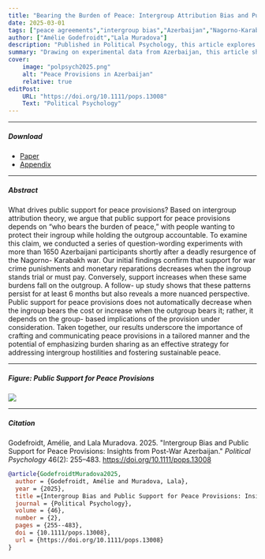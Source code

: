 ```yaml
---
title: "Bearing the Burden of Peace: Intergroup Attribution Bias and Public Support for Peace Provisions"
date: 2025-03-01
tags: ["peace agreements","intergroup bias","Azerbaijan","Nagorno-Karabakh","public opinion"]
author: ["Amélie Godefroidt","Lala Muradova"]
description: "Published in Political Psychology, this article explores how intergroup bias shapes public support for peace provisions in post-war Azerbaijan."
summary: "Drawing on experimental data from Azerbaijan, this article shows that intergroup bias significantly reduces support for peace provisions in the aftermath of war. The findings illustrate the challenges of overcoming deep-seated hostilities in post-conflict societies."
cover:
    image: "polpsych2025.png"
    alt: "Peace Provisions in Azerbaijan"
    relative: true
editPost:
    URL: "https://doi.org/10.1111/pops.13008"
    Text: "Political Psychology"
---
```


---

##### Download

+ [Paper](polpsych2025.pdf)
+ [Appendix](https://onlinelibrary.wiley.com/action/downloadSupplement?doi=10.1111%2Fpops.13008&file=pops13008-sup-0001-Supinfo.pdf)

---

##### Abstract

What drives public support for peace provisions? Based on intergroup attribution theory, we argue that public support for peace provisions depends on “who bears the burden of peace,” with people wanting to protect their ingroup while holding the outgroup accountable. To examine this claim, we conducted a series of question-wording experiments with more than 1650 Azerbaijani participants shortly after a deadly resurgence of the Nagorno-­ Karabakh war. Our initial findings confirm that support for war crime punishments and monetary reparations decreases when the ingroup stands trial or must pay. Conversely, support increases when these same burdens fall on the outgroup. A follow-­ up study shows that these patterns persist for at least 6 months but also reveals a more nuanced perspective. Public support for peace provisions does not automatically decrease when the ingroup bears the cost or increase when the outgroup bears it; rather, it depends on the group-­ based implications of the provision under consideration. Taken together, our results underscore the importance of crafting and communicating peace provisions in a tailored manner and the potential of emphasizing burden sharing as an effective strategy for addressing intergroup hostilities and fostering sustainable peace.

---

##### Figure: Public Support for Peace Provisions

![](polpsych2025.png)

---

##### Citation

Godefroidt, Amélie, and Lala Muradova. 2025. "Intergroup Bias and Public Support for Peace Provisions: Insights from Post-War Azerbaijan." *Political Psychology* 46(2): 255–483. https://doi.org/10.1111/pops.13008

```BibTeX
@article{GodefroidtMuradova2025,
  author = {Godefroidt, Amélie and Muradova, Lala},
  year = {2025},
  title ={Intergroup Bias and Public Support for Peace Provisions: Insights from Post-War Azerbaijan},
  journal = {Political Psychology},
  volume = {46},
  number = {2},
  pages = {255--483},
  doi = {10.1111/pops.13008},
  url = {https://doi.org/10.1111/pops.13008}
}
```
